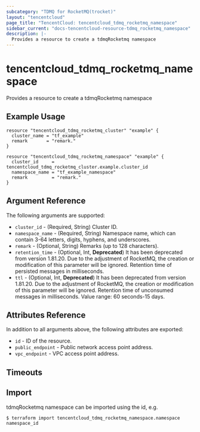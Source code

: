 ```yaml
---
subcategory: "TDMQ for RocketMQ(trocket)"
layout: "tencentcloud"
page_title: "TencentCloud: tencentcloud_tdmq_rocketmq_namespace"
sidebar_current: "docs-tencentcloud-resource-tdmq_rocketmq_namespace"
description: |-
  Provides a resource to create a tdmqRocketmq namespace
---
```


# tencentcloud_tdmq_rocketmq_namespace

Provides a resource to create a tdmqRocketmq namespace

## Example Usage

```hcl
resource "tencentcloud_tdmq_rocketmq_cluster" "example" {
  cluster_name = "tf_example"
  remark       = "remark."
}

resource "tencentcloud_tdmq_rocketmq_namespace" "example" {
  cluster_id     = tencentcloud_tdmq_rocketmq_cluster.example.cluster_id
  namespace_name = "tf_example_namespace"
  remark         = "remark."
}
```

## Argument Reference

The following arguments are supported:

* `cluster_id` - (Required, String) Cluster ID.
* `namespace_name` - (Required, String) Namespace name, which can contain 3-64 letters, digits, hyphens, and underscores.
* `remark` - (Optional, String) Remarks (up to 128 characters).
* `retention_time` - (Optional, Int, **Deprecated**) It has been deprecated from version 1.81.20. Due to the adjustment of RocketMQ, the creation or modification of this parameter will be ignored. Retention time of persisted messages in milliseconds.
* `ttl` - (Optional, Int, **Deprecated**) It has been deprecated from version 1.81.20. Due to the adjustment of RocketMQ, the creation or modification of this parameter will be ignored. Retention time of unconsumed messages in milliseconds. Value range: 60 seconds-15 days.

## Attributes Reference

In addition to all arguments above, the following attributes are exported:

* `id` - ID of the resource.
* `public_endpoint` - Public network access point address.
* `vpc_endpoint` - VPC access point address.


## Timeouts

<no value>


## Import

tdmqRocketmq namespace can be imported using the id, e.g.
```
$ terraform import tencentcloud_tdmq_rocketmq_namespace.namespace namespace_id
```

